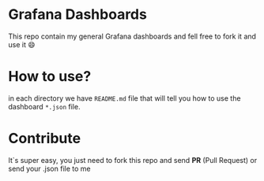 # Grafana Dashboards
This repo contain my general Grafana dashboards and fell free to fork it and use it :smile:

# How to use?
in each directory we have `README.md` file that will tell you how to use the dashboard `*.json` file.

# Contribute 
It`s super easy, you just need to fork this repo and send __PR__ (Pull Request) or send your .json file to me
